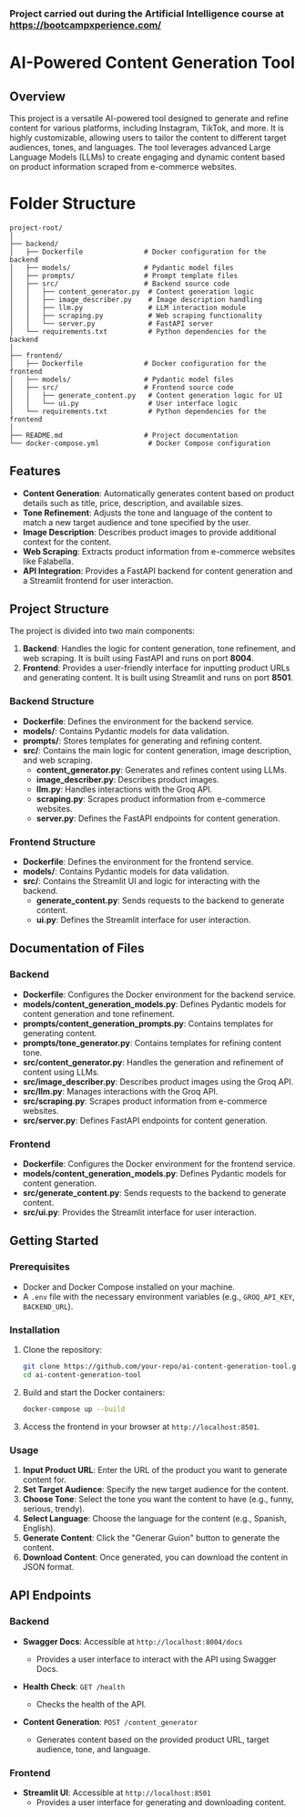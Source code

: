 ### Project carried out during the Artificial Intelligence course at https://bootcampxperience.com/


# AI-Powered Content Generation Tool

## Overview

This project is a versatile AI-powered tool designed to generate and refine content for various platforms, including Instagram, TikTok, and more. It is highly customizable, allowing users to tailor the content to different target audiences, tones, and languages. The tool leverages advanced Large Language Models (LLMs) to create engaging and dynamic content based on product information scraped from e-commerce websites.

# Folder Structure

```
project-root/
│
├── backend/
│   ├── Dockerfile               # Docker configuration for the backend
│   ├── models/                  # Pydantic model files
│   ├── prompts/                 # Prompt template files
│   ├── src/                     # Backend source code
│   │   ├── content_generator.py  # Content generation logic
│   │   ├── image_describer.py    # Image description handling
│   │   ├── llm.py                # LLM interaction module
│   │   ├── scraping.py           # Web scraping functionality
│   │   └── server.py             # FastAPI server
│   └── requirements.txt          # Python dependencies for the backend
│
├── frontend/
│   ├── Dockerfile               # Docker configuration for the frontend
│   ├── models/                  # Pydantic model files
│   ├── src/                     # Frontend source code
│   │   ├── generate_content.py   # Content generation logic for UI
│   │   └── ui.py                 # User interface logic
│   └── requirements.txt          # Python dependencies for the frontend
│
├── README.md                    # Project documentation
└── docker-compose.yml            # Docker Compose configuration
```

## Features

- **Content Generation**: Automatically generates content based on product details such as title, price, description, and available sizes.
- **Tone Refinement**: Adjusts the tone and language of the content to match a new target audience and tone specified by the user.
- **Image Description**: Describes product images to provide additional context for the content.
- **Web Scraping**: Extracts product information from e-commerce websites like Falabella.
- **API Integration**: Provides a FastAPI backend for content generation and a Streamlit frontend for user interaction.

## Project Structure

The project is divided into two main components:

1. **Backend**: Handles the logic for content generation, tone refinement, and web scraping. It is built using FastAPI and runs on port **8004**.
2. **Frontend**: Provides a user-friendly interface for inputting product URLs and generating content. It is built using Streamlit and runs on port **8501**.

### Backend Structure

- **Dockerfile**: Defines the environment for the backend service.
- **models/**: Contains Pydantic models for data validation.
- **prompts/**: Stores templates for generating and refining content.
- **src/**: Contains the main logic for content generation, image description, and web scraping.
  - **content_generator.py**: Generates and refines content using LLMs.
  - **image_describer.py**: Describes product images.
  - **llm.py**: Handles interactions with the Groq API.
  - **scraping.py**: Scrapes product information from e-commerce websites.
  - **server.py**: Defines the FastAPI endpoints for content generation.

### Frontend Structure

- **Dockerfile**: Defines the environment for the frontend service.
- **models/**: Contains Pydantic models for data validation.
- **src/**: Contains the Streamlit UI and logic for interacting with the backend.
  - **generate_content.py**: Sends requests to the backend to generate content.
  - **ui.py**: Defines the Streamlit interface for user interaction.

## Documentation of Files

### Backend

- **Dockerfile**: Configures the Docker environment for the backend service.
- **models/content_generation_models.py**: Defines Pydantic models for content generation and tone refinement.
- **prompts/content_generation_prompts.py**: Contains templates for generating content.
- **prompts/tone_generator.py**: Contains templates for refining content tone.
- **src/content_generator.py**: Handles the generation and refinement of content using LLMs.
- **src/image_describer.py**: Describes product images using the Groq API.
- **src/llm.py**: Manages interactions with the Groq API.
- **src/scraping.py**: Scrapes product information from e-commerce websites.
- **src/server.py**: Defines FastAPI endpoints for content generation.

### Frontend

- **Dockerfile**: Configures the Docker environment for the frontend service.
- **models/content_generation_models.py**: Defines Pydantic models for content generation.
- **src/generate_content.py**: Sends requests to the backend to generate content.
- **src/ui.py**: Provides the Streamlit interface for user interaction.

## Getting Started

### Prerequisites

- Docker and Docker Compose installed on your machine.
- A `.env` file with the necessary environment variables (e.g., `GROQ_API_KEY`, `BACKEND_URL`).

### Installation

1. Clone the repository:
   ```bash
   git clone https://github.com/your-repo/ai-content-generation-tool.git
   cd ai-content-generation-tool
   ```

2. Build and start the Docker containers:
   ```bash
   docker-compose up --build
   ```

3. Access the frontend in your browser at `http://localhost:8501`.

### Usage

1. **Input Product URL**: Enter the URL of the product you want to generate content for.
2. **Set Target Audience**: Specify the new target audience for the content.
3. **Choose Tone**: Select the tone you want the content to have (e.g., funny, serious, trendy).
4. **Select Language**: Choose the language for the content (e.g., Spanish, English).
5. **Generate Content**: Click the "Generar Guion" button to generate the content.
6. **Download Content**: Once generated, you can download the content in JSON format.

## API Endpoints

### Backend
- **Swagger Docs**: Accessible at `http://localhost:8004/docs`
  - Provides a user interface to interact with the API using Swagger Docs.

- **Health Check**: `GET /health`
  - Checks the health of the API.
  
- **Content Generation**: `POST /content_generator`
  - Generates content based on the provided product URL, target audience, tone, and language.

### Frontend

- **Streamlit UI**: Accessible at `http://localhost:8501`
  - Provides a user interface for generating and downloading content.


